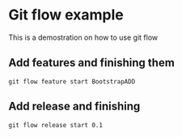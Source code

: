 # Git flow example

This is a demostration on how to use git flow

## Add features and finishing them

`git flow feature start BootstrapADD`

## Add release and finishing

`git flow release start 0.1` 